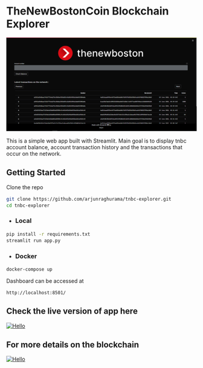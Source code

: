 <!-- <p align="center">
  <img alt="thenewboston logo" src="./tnb.png" width="400">
</p> -->

# TheNewBostonCoin Blockchain Explorer

<p align="center">
  <img alt="thenewboston logo" src="./site.png">
</p>

This is a simple web app built with Streamlit. Main goal is to display tnbc account balance, account transaction history and the transactions that occur on the network.

## Getting Started
Clone the repo
```bash
git clone https://github.com/arjunraghurama/tnbc-explorer.git
cd tnbc-explorer
```
* ### Local 
```bash
pip install -r requirements.txt
streamlit run app.py
```
* ### Docker
```bash
docker-compose up 
```
Dashboard can be accessed at 
```URL
http://localhost:8501/
```

## Check the live version of app here
[![Hello](https://img.shields.io/badge/TNBC%20Explorer-Let's%20Explore-green?style=for-the-badge&logo=appveyor)](https://tnbc-explorer.herokuapp.com/)

  
## For more details on the blockchain

[![Hello](https://img.shields.io/badge/thenewboston-blockchain-blue?style=for-the-badge&logo=appveyor)](https://github.com/thenewboston-developers)






